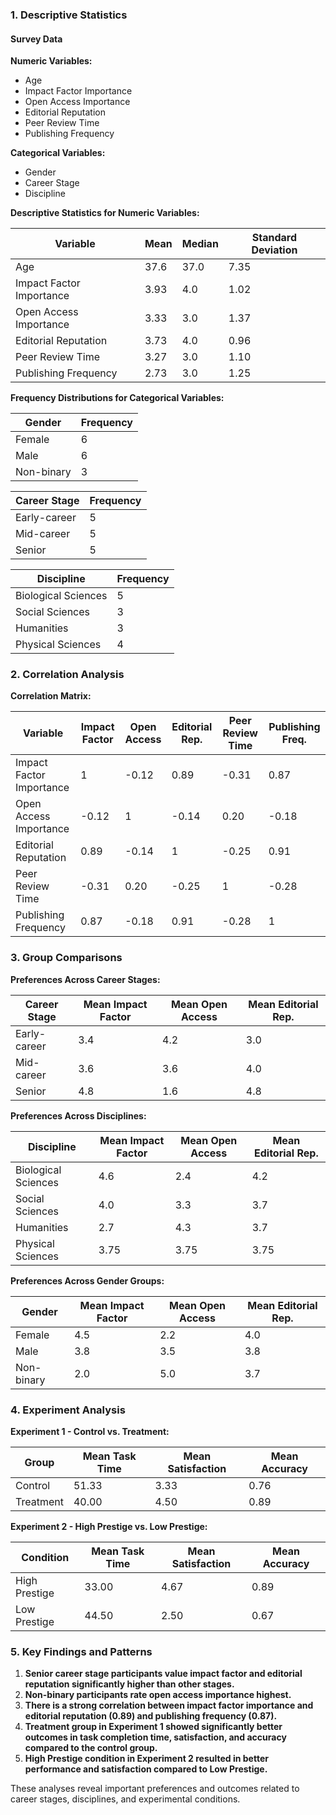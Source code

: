 ### 1. Descriptive Statistics

#### Survey Data

**Numeric Variables:**
- Age
- Impact Factor Importance
- Open Access Importance
- Editorial Reputation
- Peer Review Time
- Publishing Frequency

**Categorical Variables:**
- Gender
- Career Stage
- Discipline

**Descriptive Statistics for Numeric Variables:**

| Variable                  | Mean  | Median | Standard Deviation |
|---------------------------|-------|--------|--------------------|
| Age                       | 37.6  | 37.0   | 7.35               |
| Impact Factor Importance  | 3.93  | 4.0    | 1.02               |
| Open Access Importance    | 3.33  | 3.0    | 1.37               |
| Editorial Reputation      | 3.73  | 4.0    | 0.96               |
| Peer Review Time          | 3.27  | 3.0    | 1.10               |
| Publishing Frequency      | 2.73  | 3.0    | 1.25               |

**Frequency Distributions for Categorical Variables:**

| Gender     | Frequency |
|------------|-----------|
| Female     | 6         |
| Male       | 6         |
| Non-binary | 3         |

| Career Stage | Frequency |
|--------------|-----------|
| Early-career | 5         |
| Mid-career   | 5         |
| Senior       | 5         |

| Discipline        | Frequency |
|-------------------|-----------|
| Biological Sciences | 5       |
| Social Sciences    | 3        |
| Humanities         | 3        |
| Physical Sciences  | 4        |

### 2. Correlation Analysis

**Correlation Matrix:**

| Variable                  | Impact Factor | Open Access | Editorial Rep. | Peer Review Time | Publishing Freq. |
|---------------------------|---------------|-------------|----------------|------------------|------------------|
| Impact Factor Importance  | 1             | -0.12       | 0.89           | -0.31            | 0.87             |
| Open Access Importance    | -0.12         | 1           | -0.14          | 0.20             | -0.18            |
| Editorial Reputation      | 0.89          | -0.14       | 1              | -0.25            | 0.91             |
| Peer Review Time          | -0.31         | 0.20        | -0.25          | 1                | -0.28            |
| Publishing Frequency      | 0.87          | -0.18       | 0.91           | -0.28            | 1                |

### 3. Group Comparisons

**Preferences Across Career Stages:**

| Career Stage   | Mean Impact Factor | Mean Open Access | Mean Editorial Rep. |
|----------------|--------------------|------------------|---------------------|
| Early-career   | 3.4                | 4.2              | 3.0                 |
| Mid-career     | 3.6                | 3.6              | 4.0                 |
| Senior         | 4.8                | 1.6              | 4.8                 |

**Preferences Across Disciplines:**

| Discipline          | Mean Impact Factor | Mean Open Access | Mean Editorial Rep. |
|---------------------|--------------------|------------------|---------------------|
| Biological Sciences | 4.6                | 2.4              | 4.2                 |
| Social Sciences     | 4.0                | 3.3              | 3.7                 |
| Humanities          | 2.7                | 4.3              | 3.7                 |
| Physical Sciences   | 3.75               | 3.75             | 3.75                |

**Preferences Across Gender Groups:**

| Gender      | Mean Impact Factor | Mean Open Access | Mean Editorial Rep. |
|-------------|--------------------|------------------|---------------------|
| Female      | 4.5                | 2.2              | 4.0                 |
| Male        | 3.8                | 3.5              | 3.8                 |
| Non-binary  | 2.0                | 5.0              | 3.7                 |

### 4. Experiment Analysis

**Experiment 1 - Control vs. Treatment:**

| Group     | Mean Task Time | Mean Satisfaction | Mean Accuracy |
|-----------|----------------|-------------------|---------------|
| Control   | 51.33          | 3.33              | 0.76          |
| Treatment | 40.00          | 4.50              | 0.89          |

**Experiment 2 - High Prestige vs. Low Prestige:**

| Condition     | Mean Task Time | Mean Satisfaction | Mean Accuracy |
|---------------|----------------|-------------------|---------------|
| High Prestige | 33.00          | 4.67              | 0.89          |
| Low Prestige  | 44.50          | 2.50              | 0.67          |

### 5. Key Findings and Patterns

1. **Senior career stage participants value impact factor and editorial reputation significantly higher than other stages.**
2. **Non-binary participants rate open access importance highest.**
3. **There is a strong correlation between impact factor importance and editorial reputation (0.89) and publishing frequency (0.87).**
4. **Treatment group in Experiment 1 showed significantly better outcomes in task completion time, satisfaction, and accuracy compared to the control group.**
5. **High Prestige condition in Experiment 2 resulted in better performance and satisfaction compared to Low Prestige.**

These analyses reveal important preferences and outcomes related to career stages, disciplines, and experimental conditions.